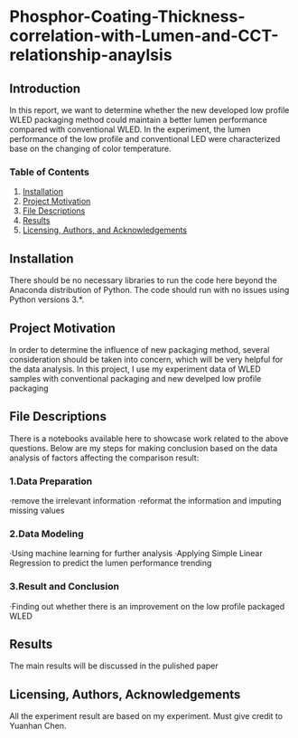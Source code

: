 # Phosphor-Coating-Thickness-correlation-with-Lumen-and-CCT-relationship-anaylsis
## Introduction
In this report, we want to determine whether the new developed low profile WLED packaging method could maintain a better lumen performance compared with conventional WLED. In the experiment, the lumen performance of the low profile and conventional LED were characterized base on the changing of color temperature.

### Table of Contents

1. [Installation](#installation)
2. [Project Motivation](#motivation)
3. [File Descriptions](#files)
4. [Results](#results)
5. [Licensing, Authors, and Acknowledgements](#licensing)

## Installation <a name="installation"></a>
There should be no necessary libraries to run the code here beyond the Anaconda distribution of Python.  The code should run with no issues using Python versions 3.*.


## Project Motivation<a name="motivation"></a>
In order to determine the influence of new packaging method, several consideration should be taken into concern, which will be very helpful for the data analysis.
In this project, I use my experiment data of WLED samples with conventional packaging and new develped low profile packaging

## File Descriptions <a name="files"></a>
There is a notebooks available here to showcase work related to the above questions.
Below are my steps for making conclusion based on the data analysis of factors affecting the comparison result:

### 1.Data Preparation
·remove the irrelevant information
·reformat the information and imputing missing values

### 2.Data Modeling
·Using machine learning for further analysis
·Applying Simple Linear Regression to predict the lumen performance trending

### 3.Result and Conclusion
·Finding out whether there is an improvement on the low profile packaged WLED

## Results<a name="results"></a>
The main results will be discussed in the pulished paper

## Licensing, Authors, Acknowledgements<a name="licensing"></a>
All the experiment result are based on my experiment.
Must give credit to Yuanhan Chen.
